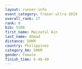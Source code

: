 ```yaml
---
layout: runner-info 
event_category: fraser-ultra-2019 
overall_rank: 27
rank: 8
bib: 5506
first_name: Maizatul Ain
last_name: Ahmad
distance: 50KM
country: Philippines
category_km: 50KM
gender: Female
finish_time: 6-46-49
---
```

